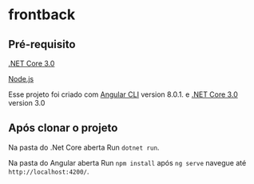 # frontback

## Pré-requisito
[.NET Core 3.0](https://dotnet.microsoft.com/download/dotnet-core/3.0)

[Node.js](https://nodejs.org/en/)

Esse projeto foi criado com [Angular CLI](https://github.com/angular/angular-cli) version 8.0.1.
e [.NET Core 3.0](https://github.com/dotnet/core) version 3.0

## Após clonar o projeto
Na pasta do .Net Core aberta Run `dotnet run`.

Na pasta do Angular aberta Run `npm install` após
`ng serve` navegue até `http://localhost:4200/`.
